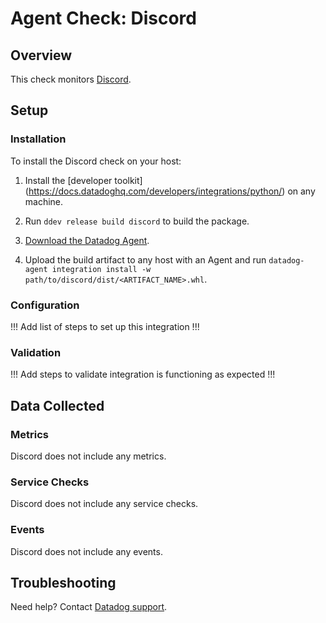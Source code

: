 # Agent Check: Discord

## Overview

This check monitors [Discord][1].

## Setup

### Installation

To install the Discord check on your host:


1. Install the [developer toolkit]
(https://docs.datadoghq.com/developers/integrations/python/)
 on any machine.

2. Run `ddev release build discord` to build the package.

3. [Download the Datadog Agent][2].

4. Upload the build artifact to any host with an Agent and
 run `datadog-agent integration install -w
 path/to/discord/dist/<ARTIFACT_NAME>.whl`.

### Configuration

!!! Add list of steps to set up this integration !!!

### Validation

!!! Add steps to validate integration is functioning as expected !!!

## Data Collected

### Metrics

Discord does not include any metrics.

### Service Checks

Discord does not include any service checks.

### Events

Discord does not include any events.

## Troubleshooting

Need help? Contact [Datadog support][3].

[1]: **LINK_TO_INTEGRATION_SITE**
[2]: https://app.datadoghq.com/account/settings/agent/latest
[3]: https://docs.datadoghq.com/help/

